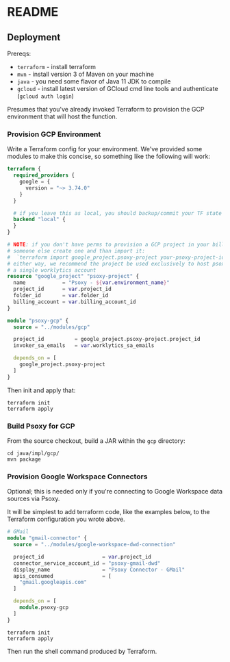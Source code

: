 # README


## Deployment

Prereqs:
  - `terraform` - install terraform
  - `mvn`  - install version 3 of Maven on your machine
  - `java` - you need some flavor of Java 11 JDK to compile
  - `gcloud` - install latest version of GCloud cmd line tools and authenticate (`gcloud auth login`)

Presumes that you've already invoked Terraform to provision the GCP environment that will host the
function.

### Provision GCP Environment
Write a Terraform config for your environment. We've provided some modules to make this concise, so
something like the following will work:

```terraform
terraform {
  required_providers {
    google = {
      version = "~> 3.74.0"
    }
  }

  # if you leave this as local, you should backup/commit your TF state files
  backend "local" {
  }
}

# NOTE: if you don't have perms to provision a GCP project in your billing account, you can have
# someone else create one and than import it:
#  `terraform import google_project.psoxy-project your-psoxy-project-id`
# either way, we recommend the project be used exclusively to host psoxy instances corresponding to
# a single worklytics account
resource "google_project" "psoxy-project" {
  name            = "Psoxy - ${var.environment_name}"
  project_id      = var.project_id
  folder_id       = var.folder_id
  billing_account = var.billing_account_id
}

module "psoxy-gcp" {
  source = "../modules/gcp"

  project_id          = google_project.psoxy-project.project_id
  invoker_sa_emails   = var.worklytics_sa_emails

  depends_on = [
    google_project.psoxy-project
  ]
}
```
Then init and apply that:

```shell
terraform init
terraform apply
```


### Build Psoxy for GCP

From the source checkout, build a JAR within the `gcp` directory:

```shell
cd java/impl/gcp/
mvn package
```

### Provision Google Workspace Connectors
Optional; this is needed only if you're connecting to Google Workspace data sources via Psoxy.

It will be simplest to add terraform code, like the examples below, to the Terraform configuration
you wrote above.
```terraform
# GMail
module "gmail-connector" {
  source = "../modules/google-workspace-dwd-connection"

  project_id                   = var.project_id
  connector_service_account_id = "psoxy-gmail-dwd"
  display_name                 = "Psoxy Connector - GMail"
  apis_consumed                = [
    "gmail.googleapis.com"
  ]

  depends_on = [
    module.psoxy-gcp
  ]
}
```

```shell
terraform init
terraform apply
```


Then run the shell command produced by Terraform.

